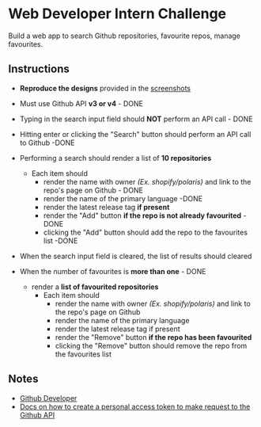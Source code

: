 # Web Developer Intern Challenge

Build a web app to search Github repositories, favourite repos, manage favourites.

## Instructions
- **Reproduce the designs** provided in the [screenshots](screenshots/desktop.jpg)
- Must use Github API **v3 or v4** - DONE
- Typing in the search input field should **NOT** perform an API call - DONE
- Hitting enter or clicking the "Search" button should perform an API call to Github -DONE

- Performing a search should render a list of **10 repositories**
	- Each item should
		- render the name with owner *(Ex. shopify/polaris)* and link to the repo's page on Github - DONE
		- render the name of the primary language -DONE
		- render the latest release tag **if present**
		- render the "Add" button **if the repo is not already favourited** -DONE
		- clicking the "Add" button should add the repo to the favourites list -DONE
- When the search input field is cleared, the list of results should cleared


- When the number of favourites is **more than one** - DONE
	- render a **list of favourited repositories**
		- Each item should
			- render the name with owner *(Ex. shopify/polaris)* and link to the repo's page on Github
			- render the name of the primary language
			- render the latest release tag if present
			- render the "Remove" button **if the repo has been favourited**
			- clicking the "Remove" button should remove the repo from the favourites list

## Notes
- [Github Developer](https://developer.github.com/)
- [Docs on how to create a personal access token to make request to the Github API](https://help.github.com/articles/creating-a-personal-access-token-for-the-command-line/)
